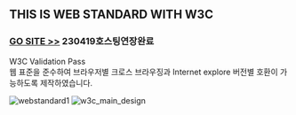 ## THIS IS WEB STANDARD WITH W3C
### [GO SITE >>](http://sitetestuser2.dothome.co.kr/WEB-STANDARD-master/) 230419호스팅연장완료
W3C Validation Pass<br>
웹 표준을 준수하여 브라우저별 크로스 브라우징과 Internet explore 버전별 호환이 가능하도록 제작하였습니다.<br>

![webstandard1](https://user-images.githubusercontent.com/48042650/68656665-98bc2100-0575-11ea-9d73-73ba4db543e1.jpg)
![w3c_main_design](https://user-images.githubusercontent.com/48042650/68656844-ec2e6f00-0575-11ea-800f-77cb0f4e1c4e.jpg)

